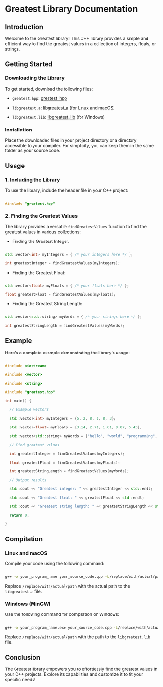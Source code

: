 # Greatest Library Documentation

## Introduction

Welcome to the Greatest library! This C++ library provides a simple and efficient way to find the greatest values in a collection of integers, floats, or strings.

## Getting Started

### Downloading the Library

To get started, download the following files:

- `greatest.hpp`: [greatest_hpp](https://github.com/gundeeps247/goa/blob/main/greatest.hpp)

- `libgreatest.a`: [libgreatest_a](https://github.com/gundeeps247/goa/blob/main/libgreatest.a) (for Linux and macOS)

- `libgreatest.lib`: [libgreatest_lib](https://github.com/gundeeps247/goa/blob/main/libgreatest.lib) (for Windows)

### Installation

Place the downloaded files in your project directory or a directory accessible to your compiler. For simplicity, you can keep them in the same folder as your source code.

## Usage

### 1. Including the Library

To use the library, include the header file in your C++ project:

```cpp

#include "greatest.hpp"

```

### 2. Finding the Greatest Values

The library provides a versatile `findGreatestValues` function to find the greatest values in various collections:

- Finding the Greatest Integer:

```cpp

std::vector<int> myIntegers = { /* your integers here */ };

int greatestInteger = findGreatestValues(myIntegers);

```

- Finding the Greatest Float:

```cpp

std::vector<float> myFloats = { /* your floats here */ };

float greatestFloat = findGreatestValues(myFloats);

```

- Finding the Greatest String Length:

```cpp

std::vector<std::string> myWords = { /* your strings here */ };

int greatestStringLength = findGreatestValues(myWords);

```

## Example

Here's a complete example demonstrating the library's usage:

```cpp

#include <iostream>

#include <vector>

#include <string>

#include "greatest.hpp"

int main() {

  // Example vectors

  std::vector<int> myIntegers = {5, 2, 8, 1, 8, 3};

  std::vector<float> myFloats = {3.14, 2.71, 1.61, 9.87, 5.43};

  std::vector<std::string> myWords = {"hello", "world", "programming", "is", "fun"};

  // Find greatest values

  int greatestInteger = findGreatestValues(myIntegers);

  float greatestFloat = findGreatestValues(myFloats);

  int greatestStringLength = findGreatestValues(myWords);

  // Output results

  std::cout << "Greatest integer: " << greatestInteger << std::endl;

  std::cout << "Greatest float: " << greatestFloat << std::endl;

  std::cout << "Greatest string length: " << greatestStringLength << std::endl;

  return 0;

}

```

## Compilation

### Linux and macOS

Compile your code using the following command:

```bash

g++ -o your_program_name your_source_code.cpp -L/replace/with/actual/path -lgreatest

```

Replace `/replace/with/actual/path` with the actual path to the `libgreatest.a` file.

### Windows (MinGW)

Use the following command for compilation on Windows:

```bash

g++ -o your_program_name.exe your_source_code.cpp -L/replace/with/actual/path -lgreatest

```

Replace `/replace/with/actual/path` with the path to the `libgreatest.lib` file.

## Conclusion

The Greatest library empowers you to effortlessly find the greatest values in your C++ projects. Explore its capabilities and customize it to fit your specific needs!
